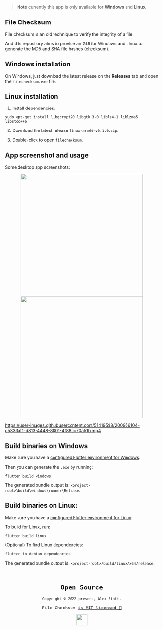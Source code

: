 > **Note** currently this app is only available for **Windows** and **Linux**.

## File Checksum

File checksum is an old technique to verify the integrity of a file.

And this repository aims to provide an GUI for Windows and Linux to generate the MD5 and SHA file hashes (checksum).

## Windows installation

On Windows, just download the latest release on the **Releases** tab and open the `filechecksum.exe` file.

## Linux installation

1. Install dependencies:

```shell
sudo apt-get install libgcrypt20 libgtk-3-0 liblz4-1 liblzma5 libstdc++6
```

2. Download the latest release `linux-arm64-v0.1.0.zip`.

3. Double-click to open `filechecksum`.

## App screenshot and usage

Some desktop app screenshots:

<p align="center">
  <kbd><img src="https://user-images.githubusercontent.com/51419598/200956830-d0ad75fd-c928-417a-a43a-a5aeff8e452b.png" height="400" /></kbd>
  <kbd><img src="https://user-images.githubusercontent.com/51419598/200956761-0468db84-5191-474b-8cc5-4cb456468284.png" height="400" /></kbd>
</p>

https://user-images.githubusercontent.com/51419598/200956104-c5333af1-d813-4448-8801-4f88bc70a51b.mp4

## Build binaries on Windows

Make sure you have a [configured Flutter environment for Windows](https://docs.flutter.dev/get-started/install/windows).

Then you can generate the `.exe` by running:

```shell
flutter build windows
```

The generated bundle output is: `<project-root>\build\windows\runner\Release`.

## Build binaries on Linux:

Make sure you have a [configured Flutter environment for Linux](https://docs.flutter.dev/get-started/install/linux).

To build for Linux, run:

```shell
flutter build linux
```

(Optional) To find Linux dependencies:

```shell
flutter_to_debian dependencies
```

The generated bundle output is: `<project-root>/build/linux/x64/release`.

<br>

<samp>

<h2 align="center">
  Open Source
</h2>
<p align="center">
  <sub>Copyright © 2022-present, Alex Rintt.</sub>
</p>
<p align="center">File Checksum <a href="https://github.com/alexrintt/filechecksum/blob/master/LICENSE">is MIT licensed 💖</a></p>
<p align="center">
  <img src="https://user-images.githubusercontent.com/51419598/200957627-84a73ae0-2c5a-4563-994b-7fc9423f482a.png" width="35" />
</p>
  
</samp>
